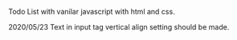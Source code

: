 Todo List with vanilar javascript with html and css.

2020/05/23
Text in input tag vertical align setting should be made.